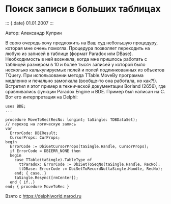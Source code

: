 Поиск записи в больших таблицах
===============================

::: {.date}
01.01.2007
:::

Автор: Александр Куприн

В свою очередь хочу предложить на Ваш суд небольшую процедуру, которая
мне очень помогла. Процедура позволяет переходить на любую из записей в
таблице (формат Paradox или DBase). Необходимость в ней возникла, когда
мне пришлось работать с таблицей размером в 10 и более тысяч записей у
которой было несколько калькулируемых полей и полей подлинкованных из
объектов TQuery. При использовании метода TTable.MoveBy программа
медленно и печально замолкала (вообще-то она работала, но как?!).
Встретил я этот пример в технической документации Borland (2656), где
сравнивались функции Paradox Engine и BDE. Пример был написан на C. Вот
его интерпретация на Delphi:

    uses BDE;
    ...
     
    procedure MoveToRec(RecNo: longint; taSingle: TDBDataSet);
    // переход на логическую запись
    var
      ErrorCode: DBIResult;
      CursorProps: CurProps;
    begin
      ErrorCode := DbiGetCursorProps(taSingle.Handle, CursorProps);
      if ErrorCode = DBIERR_NONE then
      begin
        case TTable(taSingle).TableType of
          ttParadox: ErrorCode := DbiSetToSeqNo(taSingle.Handle, RecNo);
          ttDBase: ErrorCode := DbiSetToRecordNo(taSingle.Handle, RecNo);
        end; { case..}
        taSingle.Resync([rmCenter]);
      end { if..}
    end; { procedure MoveToRec }

Взято с <https://delphiworld.narod.ru>
